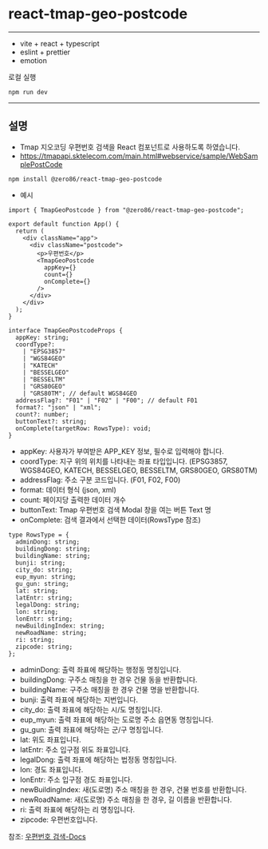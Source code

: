 # react-tmap-geo-postcode

---

- vite + react + typescript
- eslint + prettier
- emotion

로컬 실행
```
npm run dev
```

---

## 설명

- Tmap 지오코딩 우편번호 검색을 React 컴포넌트로 사용하도록 하였습니다.
- https://tmapapi.sktelecom.com/main.html#webservice/sample/WebSamplePostCode

```
npm install @zero86/react-tmap-geo-postcode
```

- 예시
```
import { TmapGeoPostcode } from "@zero86/react-tmap-geo-postcode";

export default function App() {
  return (
    <div className="app">
      <div className="postcode">
        <p>우편번호</p>
        <TmapGeoPostcode
          appKey={}
          count={}
          onComplete={}
        />
      </div>
    </div>
  );
}
```

```
interface TmapGeoPostcodeProps {
  appKey: string;
  coordType?:
    | "EPSG3857"
    | "WGS84GEO"
    | "KATECH"
    | "BESSELGEO"
    | "BESSELTM"
    | "GRS80GEO"
    | "GRS80TM"; // default WGS84GEO
  addressFlag?: "F01" | "F02" | "F00"; // default F01
  format?: "json" | "xml";
  count?: number;
  buttonText?: string;
  onComplete(targetRow: RowsType): void;
}
```

- appKey: 사용자가 부여받은 APP_KEY 정보, 필수로 입력해야 합니다.
- coordType: 지구 위의 위치를 나타내는 좌표 타입입니다. (EPSG3857, WGS84GEO, KATECH, BESSELGEO, BESSELTM, GRS80GEO, GRS80TM)
- addressFlag: 주소 구분 코드입니다. (F01, F02, F00)
- format: 데이터 형식 (json, xml)
- count: 페이지당 출력한 데이터 개수
- buttonText: Tmap 우편번호 검색 Modal 창을 여는 버튼 Text 명
- onComplete: 검색 결과에서 선택한 데이터(RowsType 참조)

```
type RowsType = {
  adminDong: string;
  buildingDong: string;
  buildingName: string;
  bunji: string;
  city_do: string;
  eup_myun: string;
  gu_gun: string;
  lat: string;
  latEntr: string;
  legalDong: string;
  lon: string;
  lonEntr: string;
  newBuildingIndex: string;
  newRoadName: string;
  ri: string;
  zipcode: string;
};
```

- adminDong: 출력 좌표에 해당하는 행정동 명칭입니다.
- buildingDong: 구주소 매칭을 한 경우 건물 동을 반환합니다.
- buildingName: 구주소 매칭을 한 경우 건물 명을 반환합니다.
- bunji: 출력 좌표에 해당하는 지번입니다.
- city_do: 출력 좌표에 해당하는 시/도 명칭입니다.
- eup_myun: 출력 좌표에 해당하는 도로명 주소 읍면동 명칭입니다.
- gu_gun: 출력 좌표에 해당하는 군/구 명칭입니다.
- lat: 위도 좌표입니다.
- latEntr: 주소 입구점 위도 좌표입니다.
- legalDong: 출력 좌표에 해당하는 법정동 명칭입니다.
- lon: 경도 좌표입니다.
- lonEntr: 주소 입구점 경도 좌표입니다.
- newBuildingIndex: 새(도로명) 주소 매칭을 한 경우, 건물 번호를 반환합니다.
- newRoadName: 새(도로명) 주소 매칭을 한 경우, 길 이름을 반환합니다.
- ri: 출력 좌표에 해당하는 리 명칭입니다.
- zipcode: 우편번호입니다.

참조: [우편번호 검색-Docs](https://tmapapi.sktelecom.com/main.html#webservice/docs/postCode)